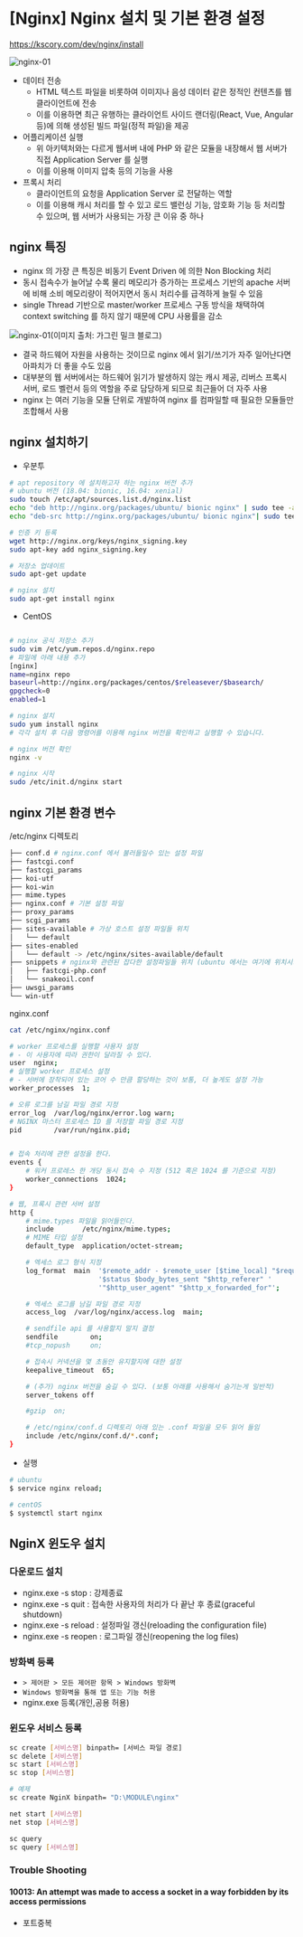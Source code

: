 # [Nginx] Nginx 설치 및 기본 환경 설정

<https://kscory.com/dev/nginx/install>

![nginx-01](./images/nginx-01.jpg)


- 데이터 전송
  - HTML 텍스트 파일을 비롯하여 이미지나 음성 데이터 같은 정적인 컨텐츠를 웹 클라이언트에 전송
  - 이를 이용하면 최근 유행하는 클라이언트 사이드 랜더링(React, Vue, Angular 등)에 의해 생성된 빌드 파일(정적 파일)을 제공
- 어플리케이션 실행
  - 위 아키텍처와는 다르게 웹서버 내에 PHP 와 같은 모듈을 내장해서 웹 서버가 직접 Application Server 를 실행
  - 이를 이용해 이미지 압축 등의 기능을 사용
- 프록시 처리
  - 클라이언트의 요청을 Application Server 로 전달하는 역할
  - 이를 이용해 캐시 처리를 할 수 있고 로드 밸런싱 기능, 암호화 기능 등 처리할 수 있으며, 웹 서버가 사용되는 가장 큰 이유 중 하나

## nginx 특징

- nginx 의 가장 큰 특징은 비동기 Event Driven 에 의한 Non Blocking 처리
- 동시 접속수가 늘어날 수록 물리 메모리가 증가하는 프로세스 기반의 apache 서버 에 비해 소비 메모리량이 적어지면서 동시 처리수를 급격하게 늘릴 수 있음
- single Thread 기반으로 master/worker 프로세스 구동 방식을 채택하여 context switching 를 하지 않기 때문에 CPU 사용률을 감소

![nginx-01(이미지 출처: 가그린 밀크 블로그)](./images/nginx-02.png)

- 결국 하드웨어 자원을 사용하는 것이므로 nginx 에서 읽기/쓰기가 자주 일어난다면 아파치가 더 좋을 수도 있음
- 대부분의 웹 서버에서는 하드웨어 읽기가 발생하지 않는 캐시 제공, 리버스 프록시 서버, 로드 벨런서 등의 역할을 주로 담당하게 되므로 최근들어 더 자주 사용
- nginx 는 여러 기능을 모듈 단위로 개발하여 nginx 를 컴파일할 때 필요한 모듈들만 조합해서 사용

## nginx 설치하기

- 우분투

```bash
# apt repository 에 설치하고자 하는 nginx 버전 추가 
# ubuntu 버전 (18.04: bionic, 16.04: xenial)
sudo touch /etc/apt/sources.list.d/nginx.list
echo "deb http://nginx.org/packages/ubuntu/ bionic nginx" | sudo tee -a /etc/apt/sources.list.d/nginx.list
echo "deb-src http://nginx.org/packages/ubuntu/ bionic nginx"| sudo tee -a /etc/apt/sources.list.d/nginx.list

# 인증 키 등록
wget http://nginx.org/keys/nginx_signing.key
sudo apt-key add nginx_signing.key

# 저장소 업데이트
sudo apt-get update

# nginx 설치
sudo apt-get install nginx
```

- CentOS

```bash

# nginx 공식 저장소 추가
sudo vim /etc/yum.repos.d/nginx.repo
# 파일에 아래 내용 추가
[nginx]
name=nginx repo
baseurl=http://nginx.org/packages/centos/$releasever/$basearch/
gpgcheck=0
enabled=1

# nginx 설치
sudo yum install nginx
# 각각 설치 후 다음 명령어를 이용해 nginx 버전을 확인하고 실행할 수 있습니다.

# nginx 버전 확인
nginx -v

# nginx 시작
sudo /etc/init.d/nginx start
```

## nginx 기본 환경 변수

/etc/nginx 디렉토리

```bash
├── conf.d # nginx.conf 에서 불러들일수 있는 설정 파일
├── fastcgi.conf
├── fastcgi_params
├── koi-utf
├── koi-win
├── mime.types
├── nginx.conf # 기본 설정 파일
├── proxy_params
├── scgi_params
├── sites-available # 가상 호스트 설정 파일들 위치
│   └── default
├── sites-enabled
│   └── default -> /etc/nginx/sites-available/default
├── snippets # nginx와 관련된 잡다한 설정파일들 위치 (ubuntu 에서는 여기에 위치시키는 것이 관례)
│   ├── fastcgi-php.conf
│   └── snakeoil.conf
├── uwsgi_params
└── win-utf
```

nginx.conf

```bash
cat /etc/nginx/nginx.conf

# worker 프로세스를 실행할 사용자 설정
# - 이 사용자에 따라 권한이 달라질 수 있다.
user  nginx;
# 실행할 worker 프로세스 설정
# - 서버에 장착되어 있는 코어 수 만큼 할당하는 것이 보통, 더 높게도 설정 가능
worker_processes  1;

# 오류 로그를 남길 파일 경로 지정
error_log  /var/log/nginx/error.log warn;
# NGINX 마스터 프로세스 ID 를 저장할 파일 경로 지정
pid        /var/run/nginx.pid;


# 접속 처리에 관한 설정을 한다.
events {
    # 워커 프로레스 한 개당 동시 접속 수 지정 (512 혹은 1024 를 기준으로 지정)
    worker_connections  1024;
}

# 웹, 프록시 관련 서버 설정
http {
    # mime.types 파일을 읽어들인다.
    include       /etc/nginx/mime.types;
    # MIME 타입 설정
    default_type  application/octet-stream;

    # 엑세스 로그 형식 지정
    log_format  main  '$remote_addr - $remote_user [$time_local] "$request" '
                      '$status $body_bytes_sent "$http_referer" '
                      '"$http_user_agent" "$http_x_forwarded_for"';

    # 엑세스 로그를 남길 파일 경로 지정
    access_log  /var/log/nginx/access.log  main;

    # sendfile api 를 사용할지 말지 결정
    sendfile        on;
    #tcp_nopush     on;

    # 접속시 커넥션을 몇 초동안 유지할지에 대한 설정
    keepalive_timeout  65;

    # (추가) nginx 버전을 숨길 수 있다. (보통 아래를 사용해서 숨기는게 일반적)
    server_tokens off

    #gzip  on;

    # /etc/nginx/conf.d 디렉토리 아래 있는 .conf 파일을 모두 읽어 들임
    include /etc/nginx/conf.d/*.conf;
}
```

- 실행

```bash
# ubuntu
$ service nginx reload;

# centOS
$ systemctl start nginx
```

## NginX 윈도우 설치

### 다운로드 설치

- nginx.exe -s stop : 강제종료
- nginx.exe -s quit : 접속한 사용자의 처리가 다 끝난 후 종료(graceful shutdown)
- nginx.exe -s reload : 설정파일 갱신(reloading the configuration file)
- nginx.exe -s reopen : 로그파일 갱신(reopening the log files)

### 방화벽 등록

- `> 제어판 > 모든 제어판 항목 > Windows 방화벽`
- `Windows 방화벽을 통해 앱 또는 기능 허용`
- nginx.exe 등록(개인,공용 허용)

### 윈도우 서비스 등록

```bash
sc create [서비스명] binpath= [서비스 파일 경로]
sc delete [서비스명]
sc start [서비스명]
sc stop [서비스명]

# 예제
sc create NginX binpath= "D:\MODULE\nginx"

net start [서비스명]
net stop [서비스명]

sc query
sc query [서비스명]
```

### Trouble Shooting

#### 10013: An attempt was made to access a socket in a way forbidden by its access permissions

- 포트중복



